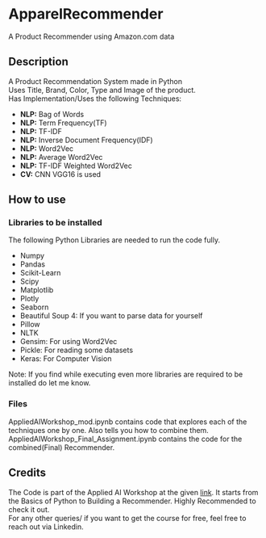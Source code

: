 # ApparelRecommender
A Product Recommender using Amazon.com data

## Description
A Product Recommendation System made in Python<br>
Uses Title, Brand, Color, Type and Image of the product.<br>
Has Implementation/Uses the following Techniques:
<ul>
  <li><strong>NLP:</strong> Bag of Words</li>
  <li><strong>NLP:</strong> Term Frequency(TF)</li>
  <li><strong>NLP:</strong> TF-IDF</li>
  <li><strong>NLP:</strong> Inverse Document Frequency(IDF)</li>
  <li><strong>NLP:</strong> Word2Vec</li>
  <li><strong>NLP:</strong> Average Word2Vec</li>
  <li><strong>NLP:</strong> TF-IDF Weighted Word2Vec</li>
  <li><strong>CV:</strong> CNN VGG16 is used</li>
</ul>

## How to use
### Libraries to be installed
The following Python Libraries are needed to run the code fully.<br>
<ul>
  <li>Numpy</li>
  <li>Pandas</li>
  <li>Scikit-Learn</li>
  <li>Scipy</li>
  <li>Matplotlib</li>
  <li>Plotly</li>
  <li>Seaborn</li>
  <li>Beautiful Soup 4: If you want to parse data for yourself</li>
  <li>Pillow</li>
  <li>NLTK</li>
  <li>Gensim: For using Word2Vec</li>
  <li>Pickle: For reading some datasets</li>
  <li>Keras: For Computer Vision</li>
</ul>
Note: If you find while executing even more libraries are required to be installed do let me know.

### Files
AppliedAIWorkshop_mod.ipynb contains code that explores each of the techniques one by one. Also tells you how to combine them.<br>
AppliedAIWorkshop_Final_Assignment.ipynb contains the code for the combined(Final) Recommender.

## Credits
The Code is part of the Applied AI Workshop at the given <a href="https://www.appliedaicourse.com/course/apparel-recommendation-engine-workshop">link</a>. It starts from the Basics of Python to Building a Recommender. Highly Recommended to check it out.<br>
For any other queries/ if you want to get the course for free<!--(Use Code:STUDENTS@AAIC)-->, feel free to reach out via Linkedin.
